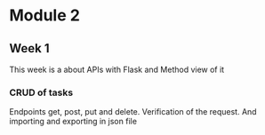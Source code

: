 # Module 2

## Week 1

This week is a about APIs with Flask and Method view of it

### CRUD of tasks

Endpoints get, post, put and delete. Verification of the request. And importing and exporting in json file
